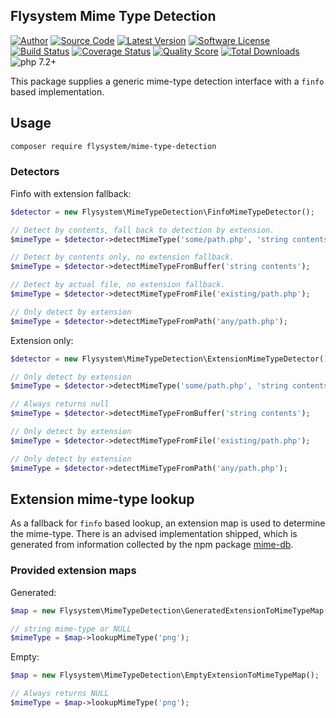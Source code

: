 ## Flysystem Mime Type Detection

[![Author](https://img.shields.io/badge/author-@frankdejonge-blue.svg)](https://twitter.com/frankdejonge)
[![Source Code](https://img.shields.io/badge/source-flysystem%2Fmime--type--detection-blue.svg)](https://github.com/flysystemphp/mime-type-detection)
[![Latest Version](https://img.shields.io/github/tag/flysystem/mime-type-detection.svg)](https://github.com/flysystem/mime-type-detection/releases)
[![Software License](https:////img.shields.io/badge/license-MIT-brightgreen.svg)](https://github.com/flysystem/mime-type-detection/blob/master/LICENSE)
[![Build Status](https://travis-ci.org/flysystem/mime-type-detection.svg?branch=master)](https://travis-ci.org/flysystem/mime-type-detection)
[![Coverage Status](https://img.shields.io/scrutinizer/coverage/g/flysystem/mime-type-detection.svg)](https://scrutinizer-ci.com/g/flysystem/mime-type-detection/code-structure)
[![Quality Score](https://img.shields.io/scrutinizer/g/flysystem/mime-type-detection.svg)](https://scrutinizer-ci.com/g/flysystem/mime-type-detection)
[![Total Downloads](https://img.shields.io/packagist/dt/flysystem/mime-type-detection.svg)](https://packagist.org/packages/flysystem/mime-type-detection)
![php 7.2+](https://img.shields.io/badge/php-min%207.2-red.svg)


This package supplies a generic mime-type detection interface with a
`finfo` based implementation.

## Usage

```bash
composer require flysystem/mime-type-detection
```

### Detectors

Finfo with extension fallback:

```php
$detector = new Flysystem\MimeTypeDetection\FinfoMimeTypeDetector();

// Detect by contents, fall back to detection by extension.
$mimeType = $detector->detectMimeType('some/path.php', 'string contents');

// Detect by contents only, no extension fallback.
$mimeType = $detector->detectMimeTypeFromBuffer('string contents');

// Detect by actual file, no extension fallback.
$mimeType = $detector->detectMimeTypeFromFile('existing/path.php');

// Only detect by extension
$mimeType = $detector->detectMimeTypeFromPath('any/path.php');
```

Extension only:

```php
$detector = new Flysystem\MimeTypeDetection\ExtensionMimeTypeDetector();

// Only detect by extension
$mimeType = $detector->detectMimeType('some/path.php', 'string contents');

// Always returns null
$mimeType = $detector->detectMimeTypeFromBuffer('string contents');

// Only detect by extension
$mimeType = $detector->detectMimeTypeFromFile('existing/path.php');

// Only detect by extension
$mimeType = $detector->detectMimeTypeFromPath('any/path.php');
```

## Extension mime-type lookup

As a fallback for `finfo` based lookup, an extension map
is used to determine the mime-type. There is an advised implementation
shipped, which is generated from information collected by the npm
package [mime-db](https://www.npmjs.com/package/mime-db).

### Provided extension maps

Generated:

```php
$map = new Flysystem\MimeTypeDetection\GeneratedExtensionToMimeTypeMap();

// string mime-type or NULL
$mimeType = $map->lookupMimeType('png');
```

Empty:

```php
$map = new Flysystem\MimeTypeDetection\EmptyExtensionToMimeTypeMap();

// Always returns NULL
$mimeType = $map->lookupMimeType('png');
```
